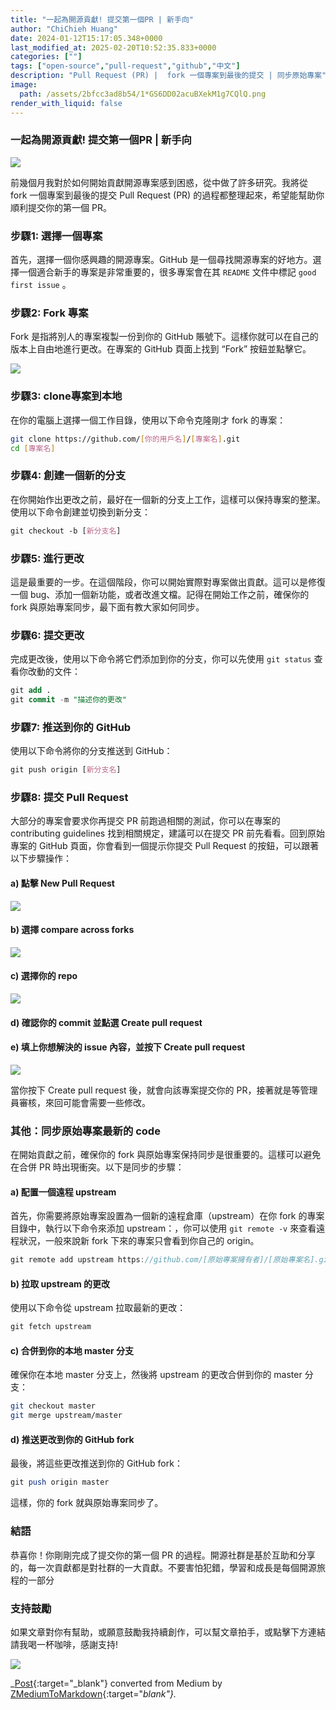 ```yaml
---
title: "一起為開源貢獻! 提交第一個PR | 新手向"
author: "ChiChieh Huang"
date: 2024-01-12T15:17:05.348+0000
last_modified_at: 2025-02-20T10:52:35.833+0000
categories: [""]
tags: ["open-source","pull-request","github","中文"]
description: "Pull Request (PR) |  fork 一個專案到最後的提交 | 同步原始專案"
image:
  path: /assets/2bfcc3ad8b54/1*GS6DD02acuBXekM1g7CQlQ.png
render_with_liquid: false
---
```


### 一起為開源貢獻\! 提交第一個PR \| 新手向


![](/assets/2bfcc3ad8b54/1*GS6DD02acuBXekM1g7CQlQ.png)


前幾個月我對於如何開始貢獻開源專案感到困惑，從中做了許多研究。我將從 fork 一個專案到最後的提交 Pull Request \(PR\) 的過程都整理起來，希望能幫助你順利提交你的第一個 PR。
### 步驟1: 選擇一個專案

首先，選擇一個你感興趣的開源專案。GitHub 是一個尋找開源專案的好地方。選擇一個適合新手的專案是非常重要的，很多專案會在其 `README` 文件中標記 `good first issue` 。
### 步驟2: Fork 專案

Fork 是指將別人的專案複製一份到你的 GitHub 賬號下。這樣你就可以在自己的版本上自由地進行更改。在專案的 GitHub 頁面上找到 “Fork” 按鈕並點擊它。


![](/assets/2bfcc3ad8b54/1*tknBGkjuzqkUxnWdmhYpNw.png)

### 步驟3: clone專案到本地

在你的電腦上選擇一個工作目錄，使用以下命令克隆剛才 fork 的專案：
```bash
git clone https://github.com/[你的用戶名]/[專案名].git
cd [專案名]
```
### 步驟4: 創建一個新的分支

在你開始作出更改之前，最好在一個新的分支上工作，這樣可以保持專案的整潔。使用以下命令創建並切換到新分支：
```css
git checkout -b [新分支名]
```
### 步驟5: 進行更改

這是最重要的一步。在這個階段，你可以開始實際對專案做出貢獻。這可以是修復一個 bug、添加一個新功能，或者改進文檔。記得在開始工作之前，確保你的 fork 與原始專案同步，最下面有教大家如何同步。
### 步驟6: 提交更改

完成更改後，使用以下命令將它們添加到你的分支，你可以先使用
`git status` 查看你改動的文件：
```sql
git add .
git commit -m "描述你的更改"
```
### 步驟7: 推送到你的 GitHub

使用以下命令將你的分支推送到 GitHub：
```css
git push origin [新分支名]
```
### 步驟8: 提交 Pull Request

大部分的專案會要求你再提交 PR 前跑過相關的測試，你可以在專案的 contributing guidelines 找到相關規定，建議可以在提交 PR 前先看看。回到原始專案的 GitHub 頁面，你會看到一個提示你提交 Pull Request 的按鈕，可以跟著以下步驟操作：
#### a\) 點擊 New Pull Request


![](/assets/2bfcc3ad8b54/1*rASXG0An110X9p5byGVTFg.png)

#### b\) 選擇 compare across forks


![](/assets/2bfcc3ad8b54/1*KI8ejY006K6DHEDqL4Uyaw.png)

#### c\) 選擇你的 repo


![](/assets/2bfcc3ad8b54/1*GPdDqBK1ap4EBcBwoTqufQ.png)

#### d\) 確認你的 commit 並點選 Create pull request
#### e\) 填上你想解決的 issue 內容，並按下 Create pull request


![](/assets/2bfcc3ad8b54/1*IuXK2zBvuV7Q8re293h6Vg.png)


當你按下 Create pull request 後，就會向該專案提交你的 PR，接著就是等管理員審核，來回可能會需要一些修改。
### 其他：同步原始專案最新的 code

在開始貢獻之前，確保你的 fork 與原始專案保持同步是很重要的。這樣可以避免在合併 PR 時出現衝突。以下是同步的步驟：
#### a\) 配置一個遠程 upstream

首先，你需要將原始專案設置為一個新的遠程倉庫（upstream）在你 fork 的專案目錄中，執行以下命令來添加 upstream：，你可以使用 `git remote -v` 來查看遠程狀況，一般來說新 fork 下來的專案只會看到你自己的 origin。
```csharp
git remote add upstream https://github.com/[原始專案擁有者]/[原始專案名].git
```
#### b\) 拉取 upstream 的更改

使用以下命令從 upstream 拉取最新的更改：
```sql
git fetch upstream
```
#### c\) 合併到你的本地 master 分支

確保你在本地 master 分支上，然後將 upstream 的更改合併到你的 master 分支：
```bash
git checkout master
git merge upstream/master
```
#### d\) 推送更改到你的 GitHub fork

最後，將這些更改推送到你的 GitHub fork：
```perl
git push origin master
```

這樣，你的 fork 就與原始專案同步了。
### 結語

恭喜你！你剛剛完成了提交你的第一個 PR 的過程。開源社群是基於互助和分享的，每一次貢獻都是對社群的一大貢獻。不要害怕犯錯，學習和成長是每個開源旅程的一部分
### 支持鼓勵

如果文章對你有幫助，或願意鼓勵我持續創作，可以幫文章拍手，或點擊下方連結請我喝一杯咖啡，感謝支持\!


![](/assets/2bfcc3ad8b54/1*QCQqlZr6doDP-cszzpaSpw.png)




_[Post](https://medium.com/@cch.chichieh/%E4%B8%80%E8%B5%B7%E7%82%BA%E9%96%8B%E6%BA%90%E8%B2%A2%E7%8D%BB-%E6%8F%90%E4%BA%A4%E7%AC%AC%E4%B8%80%E5%80%8Bpr-%E6%96%B0%E6%89%8B%E5%90%91-2bfcc3ad8b54){:target="_blank"} converted from Medium by [ZMediumToMarkdown](https://github.com/ZhgChgLi/ZMediumToMarkdown){:target="_blank"}._
